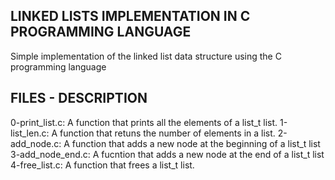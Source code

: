 ## LINKED LISTS IMPLEMENTATION IN C PROGRAMMING LANGUAGE
Simple implementation of the linked list data structure using the C programming language

## FILES - DESCRIPTION

0-print_list.c: A function that prints all the elements of a list_t list.
1-list_len.c: A function that retuns the number of elements in a list.
2-add_node.c: A function that adds a new node at the beginning of a list_t list
3-add_node_end.c: A fucntion that adds a new node at the end of a list_t list
4-free_list.c: A function that frees a list_t list.
